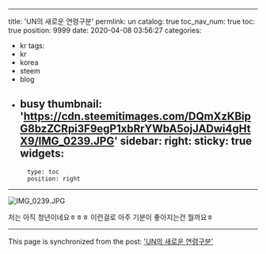 
---
title: 'UN의 새로운 연령구분'
permlink: un
catalog: true
toc_nav_num: true
toc: true
position: 9999
date: 2020-04-08 03:56:27
categories:
- kr
tags:
- kr
- korea
- steem
- blog
- busy
thumbnail: 'https://cdn.steemitimages.com/DQmXzKBipG8bzZCRpi3F9egP1xbRrYWbA5ojJADwi4gHtX9/IMG_0239.JPG'
sidebar:
    right:
        sticky: true
widgets:
    -
        type: toc
        position: right
---


![IMG_0239.JPG](https://cdn.steemitimages.com/DQmXzKBipG8bzZCRpi3F9egP1xbRrYWbA5ojJADwi4gHtX9/IMG_0239.JPG)

저는 아직 청년이네요ㅎㅎㅎ
이런걸로 아주 기분이 좋아지는건 뭘까요ㅎ

- - -

This page is synchronized from the post: ['UN의 새로운 연령구분'](https://steemit.com/@loveecho/un)
